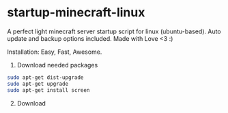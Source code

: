 # startup-minecraft-linux
A perfect light minecraft server startup script for linux (ubuntu-based). Auto update and backup options included. Made with Love &lt;3 :)

Installation:
Easy, Fast, Awesome.
1. Download needed packages
```bash
sudo apt-get dist-upgrade
sudo apt-get upgrade
sudo apt-get install screen
```
2. Download
